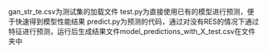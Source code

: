 gan_str_te.csv为测试集的加载文件
test.py为直接使用已有的模型进行预测，便于快速得到模型性能结果
predict.py为预测的代码，通过对没有RES的情况下通过特征进行预测，运行后生成结果文件model_predictions_with_X_test.csv在文件夹中